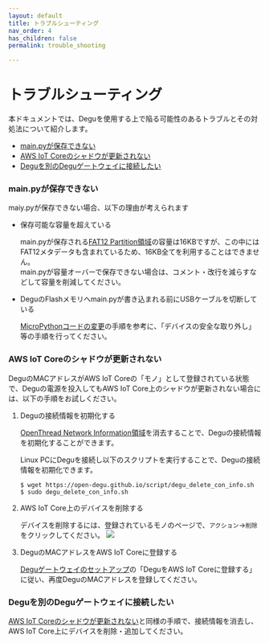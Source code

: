 ```yaml
---
layout: default
title: トラブルシューティング
nav_order: 4
has_children: false
permalink: trouble_shooting

---
```


# トラブルシューティング

本ドキュメントでは、Deguを使用する上で陥る可能性のあるトラブルとその対処法について紹介します。

* [main.pyが保存できない](#mainpy_not_save)
* [AWS IoT Coreのシャドウが更新されない](#not_update_shadow)
* [Deguを別のDeguゲートウェイに接続したい](#join_another_gateway)

### <a name="mainpy_not_save">main.pyが保存できない</a>

maiy.pyが保存できない場合、以下の理由が考えられます

* 保存可能な容量を超えている

    main.pyが保存される[FAT12 Partition領域](../../technical_specifications/flash_memory_map/#region_fat12_partition)の容量は16KBですが、この中にはFAT12メタデータも含まれているため、16KB全てを利用することはできません。  
    main.pyが容量オーバーで保存できない場合は、コメント・改行を減らすなどして容量を削減してください。

* DeguのFlashメモリへmain.pyが書き込まれる前にUSBケーブルを切断している

    [MicroPythonコードの変更](../../user_manual/40_update_user_script)の手順を参考に、「デバイスの安全な取り外し」等の手順を行ってください。


### <a name="not_update_shadow">AWS IoT Coreのシャドウが更新されない</a>

DeguのMACアドレスがAWS IoT Coreの「モノ」として登録されている状態で、Deguの電源を投入してもAWS IoT Core上のシャドウが更新されない場合には、以下の手順をお試しください。

1. Deguの接続情報を初期化する

    [OpenThread Network Information領域](../../technical_specifications/flash_memory_map/#region_openthread_network_infomation)を消去することで、Deguの接続情報を初期化することができます。

    Linux PCにDeguを接続し以下のスクリプトを実行することで、Deguの接続情報を初期化できます。

    ```
    $ wget https://open-degu.github.io/script/degu_delete_con_info.sh
    $ sudo degu_delete_con_info.sh
    ```

1. AWS IoT Core上のデバイスを削除する

    デバイスを削除するには、登録されているモノのページで、`アクション`->`削除` をクリックしてください。
    ![](../../user_manual/images/delete_thing.png)

1. DeguのMACアドレスをAWS IoT Coreに登録する

    [Deguゲートウェイのセットアップ](../../user_manual/30_setup)の「DeguをAWS IoT Coreに登録する」に従い、再度DeguのMACアドレスを登録してください。

### <a name="join_another_gateway">Deguを別のDeguゲートウェイに接続したい</a>

[AWS IoT Coreのシャドウが更新されない](#not_update_shadow)と同様の手順で、接続情報を消去し、AWS IoT Core上にデバイスを削除・追加してください。
